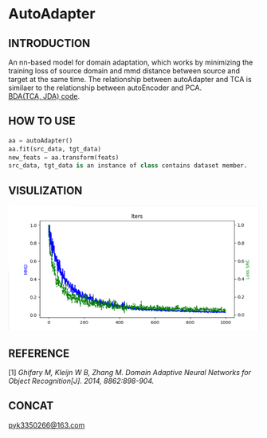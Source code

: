 # AutoAdapter
## INTRODUCTION
An nn-based model for domain adaptation, which works by minimizing
the training loss of source domain and mmd distance between
source and target at the same time.
The relationship between autoAdapter and TCA is similaer to the relationship
between autoEncoder and PCA. \
[BDA(TCA, JDA) code](https:/github.com/yourdady/DomainAdaptation/).
## HOW TO USE
```python
aa = autoAdapter()
aa.fit(src_data, tgt_data)
new_feats = aa.transform(feats)
src_data, tgt_data is an instance of class contains dataset member.
```
## VISULIZATION
![Alt text](./1534986353.jpg)
## REFERENCE
[1] *Ghifary M, Kleijn W B, Zhang M. Domain Adaptive Neural Networks for Object Recognition[J]. 2014, 8862:898-904.*
## CONCAT
pyk3350266@163.com
